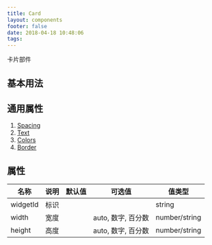 ```yaml
---
title: Card
layout: components
footer: false
date: 2018-04-18 10:48:06
tags:
---
```


卡片部件

## 基本用法

## 通用属性

1. [Spacing](../Utilities/Spacing.html)
1. [Text](../Utilities/Text.html)
1. [Colors](../Utilities/Colors.html)
1. [Border](../Utilities/Border.html)

## 属性

| 名称  | 说明 | 默认值 | 可选值 | 值类型 |
| ----- | ------ | ----- | ----- | --------- |
| widgetId | 标识 | | | string |
| width | 宽度 | | auto, 数字, 百分数 | number/string |
| height | 高度 | | auto, 数字, 百分数 | number/string |